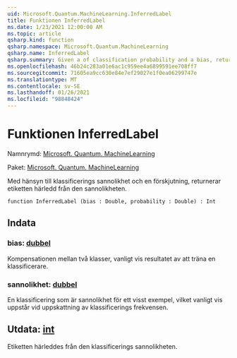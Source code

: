 ```yaml
---
uid: Microsoft.Quantum.MachineLearning.InferredLabel
title: Funktionen InferredLabel
ms.date: 1/23/2021 12:00:00 AM
ms.topic: article
qsharp.kind: function
qsharp.namespace: Microsoft.Quantum.MachineLearning
qsharp.name: InferredLabel
qsharp.summary: Given a of classification probability and a bias, returns the label inferred from that probability.
ms.openlocfilehash: 46b24c283a01e6ac1c959ee4a6899591ee708ff7
ms.sourcegitcommit: 71605ea9cc630e84e7ef29027e1f0ea06299747e
ms.translationtype: MT
ms.contentlocale: sv-SE
ms.lasthandoff: 01/26/2021
ms.locfileid: "98848424"
---
```

# <a name="inferredlabel-function"></a>Funktionen InferredLabel

Namnrymd: [Microsoft. Quantum. MachineLearning](xref:Microsoft.Quantum.MachineLearning)

Paket: [Microsoft. Quantum. MachineLearning](https://nuget.org/packages/Microsoft.Quantum.MachineLearning)


Med hänsyn till klassificerings sannolikhet och en förskjutning, returnerar etiketten härledd från den sannolikheten.

```qsharp
function InferredLabel (bias : Double, probability : Double) : Int
```


## <a name="input"></a>Indata

### <a name="bias--double"></a>bias: [dubbel](xref:microsoft.quantum.lang-ref.double)

Kompensationen mellan två klasser, vanligt vis resultatet av att träna en klassificerare.


### <a name="probability--double"></a>sannolikhet: [dubbel](xref:microsoft.quantum.lang-ref.double)

En klassificering som är sannolikhet för ett visst exempel, vilket vanligt vis uppstår vid uppskattning av klassificerings frekvensen.



## <a name="output--int"></a>Utdata: [int](xref:microsoft.quantum.lang-ref.int)

Etiketten härleddes från den klassificerings sannolikheten.
